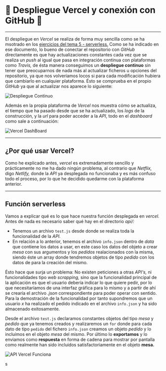 

# :satellite: Despliegue Vercel y conexión con GitHub :satellite:

---

El despliegue en *Vercel* se realiza de forma muy sencilla como se ha msotrado en los [ejercicios del tema 5 - serverless.](https://github.com/LCinder/Autoevaluacion-IV/blob/master/Tema%205%20-%20Serverless/ejerciciosTema5.md)
Como se ha indicado en ese documento, lo bueno de conectar el repositorio con *GitHub* directamente es que hay actualizaciones constantes cada vez que se realiza un *push* al igual que pasa en integración continua con plataformas como *Travis,* de ésta manera conseguimos un **despliegue continuo** sin tener que preocuparnos de nada más al actualizar ficheros u opciones del repositorio, ya que nos volveríamos locos si para cada modificación hubiera que cambiarlo en cualquier plataforma. Ésto se comprueba en el propio *GitHub* ya que al actualizar nos aparece lo siguiente:


![Despliegue Continuo](https://github.com/LCinder/Order-n-Go/blob/master/docs/img/despliegueContinuo.PNG)

Además en la propia plataforma de *Vercel* nos muestra cómo se actualiza, el tiempo que ha pasado desde que se ha actualizado, los *logs* de la construcción, y la *url* para poder acceder a la *API*, todo en el *dashboard* como sale a continuación:


![Vercel DashBoard](https://github.com/LCinder/Order-n-Go/blob/master/docs/img/vercelDashBoard.PNG)

---

## ¿Por qué usar Vercel?

Como he explicado antes, *vercel* es extremadamente sencillo y prácticamente no me ha dado ningún problema, al contrario que *Netflix,* digo *Netlify,* donde la *API* ya desplegada no funcionaba y es más confuso todo el proceso, por lo que he decidido quedarme con la plataforma anterior.

---

## Función serverless

Vamos a explicar qué es lo que hace nuestra función desplegada en *vercel.* Antes de nada es necesario saber qué hay en el directorio *api/:*
- Tenemos un archivo `test.js` desde donde se realiza toda la funcionalidad de la *API.*
- En relación a lo anterior, tenemos el archivo `info.json` dentro de *data* que contiene los datos a usar, en este caso los datos del objeto a crear *mesa* con sus argumentos y los *pedidos* realacionados con la misma, siendo éste un array donde tendremos objetos de tipo *pedido* con los datos de para la creación del mismo.

Ésto hace que surja un problema: No existen peticiones a otras *API's,* ni funcionalidades tipo *web scrapping,* sino que la funcionalidad principal de la aplicación es que el usuario debería indicar lo que quiere pedir, por lo que necesitaríamos de una interfaz gráfica para lo mismo y a partir de ahí se crearía el archivo *.json* correspondiente para poder operar con sentido. Para la demostración de la funcionalidad por tanto supondremos que un usuario *x* ha realizado el pedido indicado en el archivo `info.json` y ha sido almacenado exitosamente.


Desde el archivo `test.js` declaramos constantes objetos del tipo *mesa* y *pedido* que ya tenemos creados y realizaremos un `for` donde para cada dato de tipo `pedido` del fichero `info.json` creamos un objeto *pedido* y lo incluímos en el objeto *mesa* del mismo.
Por último lo **exportamos** y lo enviamos como **respuesta** en forma de cadena para mostrar por pantalla como realmente han sido incluidos satisfactoriamente en el objeto **mesa.**


![API Vercel Funciona](https://github.com/LCinder/Order-n-Go/blob/master/docs/img/apiVercelFunciona.PNG)








s
